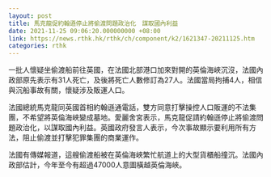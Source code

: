 ```yaml
---
layout: post
title: 馬克龍促約翰遜停止將偷渡問題政治化　謀取國內利益
date: 2021-11-25 09:06:20.000000000 +08:00
link: https://news.rthk.hk/rthk/ch/component/k2/1621347-20211125.htm
categories: rthk
---
```


一批人懷疑坐偷渡船前往英國，在法國北部港口加來對開的英倫海峽沉沒，法國內政部原先表示有31人死亡，及後將死亡人數修訂為27人。法國當局拘捕4人，相信與沉船事故有關，懷疑涉及販運人口。

法國總統馬克龍同英國首相約翰遜通電話，雙方同意打擊操控人口販運的不法集團，不希望將英倫海峽變成墓地。愛麗舍宮表示，馬克龍促請約翰遜停止將偷渡問題政治化，以謀取國內利益。英國政府發言人表示，今次事故顯示要利用所有方法，阻止偷渡並打擊犯罪集團的商業運作。

法國有傳媒報道，這艘偷渡船被在英倫海峽繁忙航道上的大型貨櫃船撞沉。法國內政部估計，今年至今有超過47000人意圖橫越英倫海峽。

